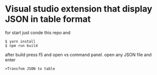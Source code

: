 # Visual studio extension that display JSON in table format

for start just conde this repo and 

```
$ yarn install
$ npm run build
```
after build press f5 and open vs command panel.
open any JSON file and enter 
```
>Transfom JSON to table
```
